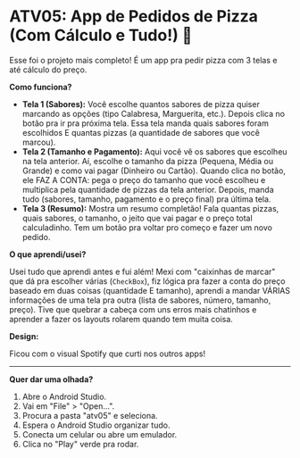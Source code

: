 # ATV05: App de Pedidos de Pizza (Com Cálculo e Tudo!) 🍕

Esse foi o projeto mais completo! É um app pra pedir pizza com 3 telas e até cálculo do preço.

**Como funciona?**

- **Tela 1 (Sabores):** Você escolhe quantos sabores de pizza quiser marcando as opções (tipo Calabresa, Marguerita, etc.). Depois clica no botão pra ir pra próxima tela. Essa tela manda quais sabores foram escolhidos E quantas pizzas (a quantidade de sabores que você marcou).
- **Tela 2 (Tamanho e Pagamento):** Aqui você vê os sabores que escolheu na tela anterior. Aí, escolhe o tamanho da pizza (Pequena, Média ou Grande) e como vai pagar (Dinheiro ou Cartão). Quando clica no botão, ele FAZ A CONTA: pega o preço do tamanho que você escolheu e multiplica pela quantidade de pizzas da tela anterior. Depois, manda tudo (sabores, tamanho, pagamento e o preço final) pra última tela.
- **Tela 3 (Resumo):** Mostra um resumo completão! Fala quantas pizzas, quais sabores, o tamanho, o jeito que vai pagar e o preço total calculadinho. Tem um botão pra voltar pro começo e fazer um novo pedido.

**O que aprendi/usei?**

Usei tudo que aprendi antes e fui além! Mexi com "caixinhas de marcar" que dá pra escolher várias (`CheckBox`), fiz lógica pra fazer a conta do preço baseado em duas coisas (quantidade E tamanho), aprendi a mandar VÁRIAS informações de uma tela pra outra (lista de sabores, número, tamanho, preço). Tive que quebrar a cabeça com uns erros mais chatinhos e aprender a fazer os layouts rolarem quando tem muita coisa.

**Design:**

Ficou com o visual Spotify que curti nos outros apps!

---

**Quer dar uma olhada?**

1.  Abre o Android Studio.
2.  Vai em "File" > "Open...".
3.  Procura a pasta "atv05" e seleciona.
4.  Espera o Android Studio organizar tudo.
5.  Conecta um celular ou abre um emulador.
6.  Clica no "Play" verde pra rodar.
